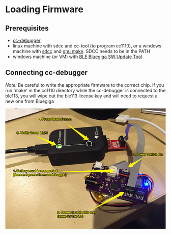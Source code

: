 # Loading Firmware


## Prerequisites

* [cc-debugger](http://www.ti.com/tool/cc-debugger)
* linux machine with sdcc and cc-tool (to program cc1110), or
  a windows machine with [sdcc](http://sdcc.sourceforge.net/index.php#Download) and [gnu make](http://gnuwin32.sourceforge.net/downlinks/make.php).  SDCC needs to be in the PATH
* windows machine (or VM) with [BLE Bluegiga SW Update Tool](https://www.bluegiga.com/en-US/products/software-bluegiga-bluetooth-smart/)

## Connecting cc-debugger

*Note:* Be careful to write the appropriate firmware to the correct chip.  If you run 'make' in the cc1110 directory while the cc-debugger is connected to the ble113, you will wipe out the ble113 license key and will need to request a new one from Bluegiga

![cc-debugger connection illustration](ccdbg.png)

